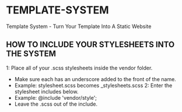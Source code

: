 # TEMPLATE-SYSTEM
Template System - Turn Your Template Into A Static Website


## HOW TO INCLUDE YOUR STYLESHEETS INTO THE SYSTEM

1: Place all of your .scss stylesheets inside the vendor folder.
  - Make sure each has an underscore added to the front of the name.
  - Example: stylesheet.scss becomes _stylesheets.scss
2: Enter the stylesheet includes below.
  - Example: @include 'vendor/style';
  - Leave the .scss out of the include.

